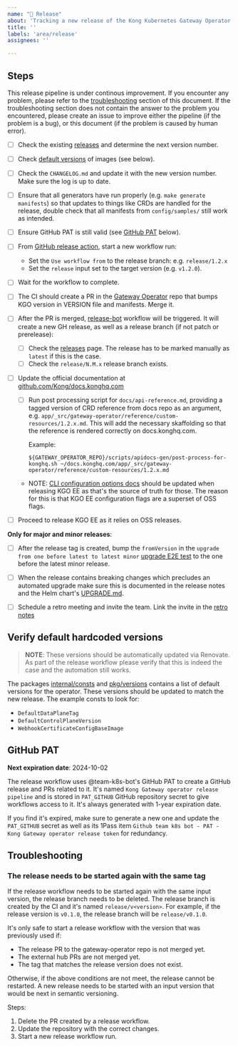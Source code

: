 ```yaml
---
name: "🚀 Release"
about: 'Tracking a new release of the Kong Kubernetes Gateway Operator'
title: ''
labels: 'area/release'
assignees: ''

---
```


## Steps

This release pipeline is under continous improvement. If you encounter any problem, please refer to the [troubleshooting](#troubleshooting) section of this document.
If the troubleshooting section does not contain the answer to the problem you encountered, please create an issue to improve either the pipeline (if the problem is a bug), or this document (if the problem is caused by human error).

- [ ] Check the existing [releases][releases] and determine the next version number.
- [ ] Check [default versions](#verify-default-hardcoded-versions) of images (see below).
- [ ] Check the `CHANGELOG.md` and update it with the new version number. Make sure the log is up to date.
- [ ] Ensure that all generators have run properly (e.g. `make generate manifests`) so that updates to things like CRDs are handled for the release, double check that all manifests from `config/samples/` still work as intended.
- [ ] Ensure GitHub PAT is still valid (see [GitHub PAT](#github-pat) below).
- [ ] From [GitHub release action][release-action], start a new workflow run:
  - Set the `Use workflow from` to the release branch: e.g. `release/1.2.x`
  - Set the `release` input set to the target version (e.g. `v1.2.0`).
- [ ] Wait for the workflow to complete.
- [ ] The CI should create a PR in the [Gateway Operator][kgo-prs] repo that bumps KGO version in VERSION file and manifests. Merge it.
- [ ] After the PR is merged, [release-bot][release-bot-workflow] workflow will be triggered. It will create a new GH release, as well as a release branch (if not patch or prerelease):
  - [ ] Check the [releases][releases] page. The release has to be marked manually as `latest` if this is the case.
  - [ ] Check the `release/N.M.x` release branch exists.
- [ ] Update the official documentation at [github.com/Kong/docs.konghq.com][docs_repo]
  - [ ] Run post processing script for `docs/api-reference.md`, providing a tagged version of CRD reference from docs repo as an argument, e.g. `app/_src/gateway-operator/reference/custom-resources/1.2.x.md`.
    This will add the necessary skaffolding so that the reference is rendered correctly on docs.konghq.com.

    Example:
    ```
    ${GATEWAY_OPERATOR_REPO}/scripts/apidocs-gen/post-process-for-konghq.sh ~/docs.konghq.com/app/_src/gateway-operator/reference/custom-resources/1.2.x.md
    ```

  - NOTE: [CLI configuration options docs][cli_ref_docs] should be updated when releasing KGO EE as that's the source of truth for those.
    The reason for this is that KGO EE configuration flags are a superset of OSS flags.

- [ ] Proceed to release KGO EE as it relies on OSS releases.

**Only for major and minor releases**:

- [ ] After the release tag is created, bump the `fromVersion` in the `upgrade from one before latest to latest minor` [upgrade E2E test][helm_upgrade_test] to the one before the latest minor release.
- [ ] When the release contains breaking changes which precludes an automated upgrade make sure this is documented in the release notes and the Helm chart's [UPGRADE.md][helm-chart-upgrade].
- [ ] Schedule a retro meeting and invite the team. Link the invite in the [retro notes](https://docs.google.com/document/d/15gDtl425zyttbDwA8qQrh5yBgTD5OpnhjOquqfSJUx4/edit#heading=h.biunbyheelys)


[docs_repo]: https://github.com/Kong/docs.konghq.com/
[cli_ref_docs]: https://docs.konghq.com/gateway-operator/latest/reference/cli-arguments/
[helm_upgrade_test]: https://github.com/Kong/gateway-operator/blob/9f33d27ab875b91e50d7e750b45a293c1395da2d/test/e2e/test_upgrade.go
[release-bot-workflow]: ../workflows/release-bot.yaml
[helm-chart-upgrade]: https://github.com/Kong/charts/blob/main/charts/gateway-operator/UPGRADE.md

## Verify default hardcoded versions

> **NOTE**: These versions should be automatically updated via Renovate.
> As part of the release workflow please verify that this is indeed the case and the automation still works.

The packages [internal/consts][consts-pkg] and [pkg/versions][versions-pkg] contains a list of default versions for the operator.
These versions should be updated to match the new release. The example consts to look for:

- `DefaultDataPlaneTag`
- `DefaultControlPlaneVersion`
- `WebhookCertificateConfigBaseImage`

## GitHub PAT

**Next expiration date**: 2024-10-02

The release workflow uses @team-k8s-bot's GitHub PAT to create a GitHub release and PRs related to it.
It's named `Kong Gateway operator release pipeline` and is stored in `PAT_GITHUB`
GitHub repository secret to give workflows access to it. It's always generated with 1-year expiration date.

If you find it's expired, make sure to generate a new one and update the `PAT_GITHUB` secret as well as its 1Pass item
`Github team k8s bot - PAT - Kong Gateway operator release token` for redundancy.

## Troubleshooting

### The release needs to be started again with the same tag

If the release workflow needs to be started again with the same input version, the release branch needs to be deleted. The release branch is created by the CI and it's named `release/v<version>`. For example, if the release version is `v0.1.0`, the release branch will be `release/v0.1.0`.

It's only safe to start a release workflow with the version that was previously used if:

- The release PR to the gateway-operator repo is not merged yet.
- The external hub PRs are not merged yet.
- The tag that matches the release version does not exist.

Otherwise, if the above conditions are not meet, the release cannot be restarted. A new release needs to be started with an input version that would be next in semantic versioning.

Steps:

1. Delete the PR created by a release workflow.
1. Update the repository with the correct changes.
1. Start a new release workflow run.

[releases]: https://github.com/Kong/gateway-operator/releases
[release-action]: https://github.com/Kong/gateway-operator/actions/workflows/release.yaml
[consts-pkg]: https://github.com/Kong/gateway-operator/blob/main/pkg/consts/consts.go
[versions-pkg]: https://github.com/Kong/gateway-operator/blob/main/internal/versions/
[kgo-prs]: https://github.com/Kong/gateway-operator/pulls
